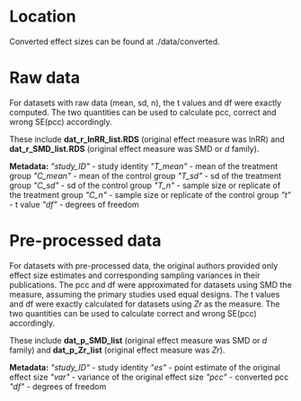 # Location
Converted effect sizes can be found at ./data/converted.

# Raw data
For datasets with raw data (mean, sd, n), the t values and df were exactly computed. The two quantities can be used to calculate pcc, correct and wrong SE(pcc) accordingly.

These include **dat_r_lnRR_list.RDS** (original effect measure was lnRR) and **dat_r_SMD_list.RDS** (original effect measure was SMD or *d* family).

**Metadata:**
*"study_ID"* - study identity
*"T_mean"* - mean of the treatment group
*"C_mean"* - mean of the control group
*"T_sd"* - sd of the treatment group 
*"C_sd"* - sd of the control group
*"T_n"*  - sample size or replicate of the treatment group
*"C_n"* - sample size or replicate of the control group
*"t"* - t value
*"df"* - degrees of freedom

# Pre-processed data
For datasets with pre-processed data, the original authors provided only effect size estimates and corresponding sampling variances in their publications. 
The pcc and df were approximated for datasets using SMD the measure, assuming the primary studies used equal designs. The t values and df were exactly calculated for datasets using *Zr* as the measure. The two quantities can be used to calculate correct and wrong SE(pcc) accordingly.

These include **dat_p_SMD_list** (original effect measure was SMD or *d* family) and **dat_p_Zr_list** (original effect measure was *Zr*).

**Metadata:**
*"study_ID"* - study identity
*"es"* - point estimate of the original effect size 
*"var"* - variance of the original effect size
*"pcc"* - converted pcc      
*"df"* - degrees of freedom

